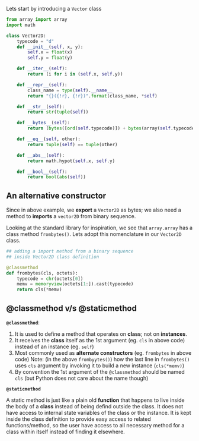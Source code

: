 Lets start by introducing a `Vector` class
```python
from array import array
import math

class Vector2D:
    typecode = "d"
    def __init__(self, x, y):
        self.x = float(x)
        self.y = float(y)

    def __iter__(self):
        return (i for i in (self.x, self.y))

    def __repr__(self):
        class_name = type(self).__name__
        return "{}({!r}, {!r})".format(class_name, *self)

    def __str__(self):
        return str(tuple(self))

    def __bytes__(self):
        return (bytes([ord(self.typecode)]) + bytes(array(self.typecode, self)))

    def __eq__(self, other):
        return tuple(self) == tuple(other)

    def __abs__(self):
        return math.hypot(self.x, self.y)

    def __bool__(self):
        return bool(abs(self))
```

## An alternative constructor

Since in above example, we **export** a `Vector2D` as bytes; 
we also need a method to **imports** a `vector2D` from binary sequence.

Looking at the standard library for inspiration, we see that `array.array`
has a class method `frombytes()`. Lets adopt this nomenclature in our `Vector2D` class.

```python
## adding a import method from a binary sequence
## inside Vector2D class definition

@classmethod
def frombytes(cls, octets):
    typecode = chr(octets[0])
    memv = memoryview(octets[1:]).cast(typecode)
    return cls(*memv)
```

## @classmethod v/s @staticmethod

**`@classmethod`**:

1. It is used to define a method that operates on **class**; not on **instances**.
2. It receives the **class** itself as the 1st argument (eg. `cls` in above code) 
instead of an instance (eg. `self`)
3. Most commonly used as **alternate constructors** (eg. `frombytes` in above code)
Note: (in the above `frombyytes()`) how the last line in `frombytes()` uses `cls` argument by invoking 
it to build a new instance (`cls(*memv)`)
4. By convention the 1st argument of the `@classmethod` should be named `cls` 
(but Python does not care about the name though)

**`@staticmethod`**

A static method is just like a plain old **function** that happens to live inside the body of a **class**
instead of being defind outside the class.
It does not have access to internal state variables of the class or the instance.
It is kept inside the class definition to provide easy access to related functions/method,
so the user have access to all necessary method for a class within itself instead of finding it elsewhere.


